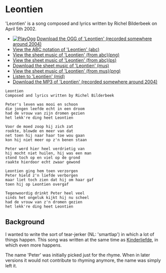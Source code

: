 # Leontien

'Leontien' is a song composed and lyrics written by Richel Bilderbeek on April 5th 2002.

 * [![PlayOgg](http://static.fsf.org/playogg/Play_ogg_80x15.png "I support PlayOgg!")](http://playogg.org) [Download the OGG of 'Leontien' (recorded somewhere around 2004)](http://www.richelbilderbeek.nl/CD03_12Leontien.ogg)
 * [View the ABC notation of 'Leontien' (abc)](Leontien.abc)
 * [View the sheet music of 'Leontien' (from abc)(png)](SongLeontien.png)
 * [View the sheet music of 'Leontien' (from abc)(ps)](SongLeontien.ps)
 * [Download the sheet music of 'Leontien' (mus)](SongLeontien.mus)
 * [View the sheet music of 'Leontien' (from mus)(png)](SongLeontienMus.png)
 * [Listen to 'Leontien' (mid)](SongLeontien.mid)
 * [Download the MP3 of 'Leontien' (recorded somewhere around 2004)](http://www.richelbilderbeek.nl/CD03_12Leontien.mp3)

```
Leontien
Composed and lyrics written by Richel Bilderbeek

Peter's leven was mooi en schoon
die jongen leefde echt in een droom
had de vrouw van zijn dromen gezien
het lekk're ding heet Leontien

Voor de moed zoop hij zich zat
rookte, blowde en meer van dat
net toen hij naar haar toe wou gaan
kon hij niet meer op z'n benen staan

Peter werd hier heel verdrietig van
hij mocht niet huilen, hij was een man
stond toch op en viel op de grond
raakte hierdoor echt zwaar gewond

Leontien ging hem toen verzorgen
Peter hield z'n liefde verborgen
maar liet toch zien dat hij om haar gaf
toen hij op Leontien overgaf

Tegenwoordig drinkt Peter heel veel
sinds het ongeluk kijkt hij nu scheel
had de vrouw van z'n dromen gezien
het lekk're ding heet Leontien 
```

## Background

I wanted to write the sort of tear-jerker (NL: 'smartlap') in which
a lot of things happen. This song was written at the same time as
[Kinderliefde](Kinderliefde.md), in which even more happens.

The name 'Peter' was initially picked just for the rhyme. 
When in later versions it would not contribute to
rhyming anymore, the name was simply left it.
